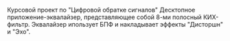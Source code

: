 Курсовой проект по "Цифровой обратке сигналов"
Десктопное приложение-эквалайзер, представляющее собой 8-ми полосный КИХ-фильтр. Эквалайзер ипользует БПФ и накладывает эффекты "Дисторшн"
и "Эхо".
